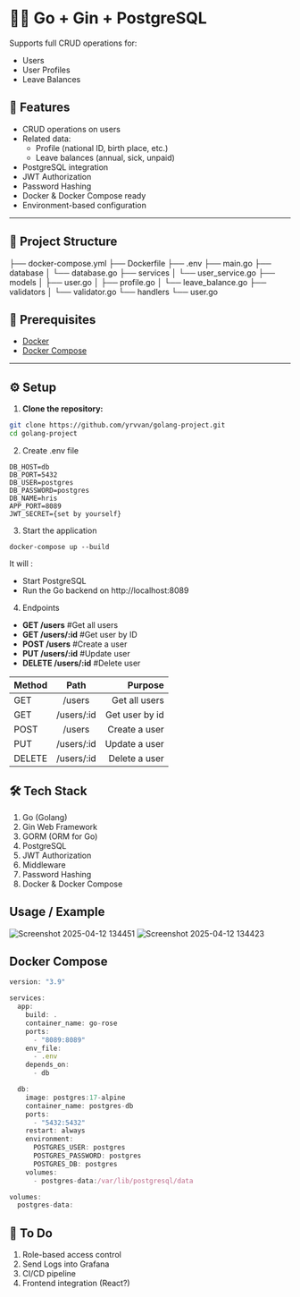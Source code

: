 # 🧑‍💼 Go + Gin + PostgreSQL

Supports full CRUD operations for:
- Users
- User Profiles
- Leave Balances

## 🚀 Features

- CRUD operations on users
- Related data:
  - Profile (national ID, birth place, etc.)
  - Leave balances (annual, sick, unpaid)
- PostgreSQL integration
- JWT Authorization
- Password Hashing
- Docker & Docker Compose ready
- Environment-based configuration

---

## 🧱 Project Structure

├── docker-compose.yml
├── Dockerfile
├── .env
├── main.go
├── database
│  └── database.go
├── services
│  └── user_service.go
├── models
│  ├── user.go
│  ├── profile.go
│  └── leave_balance.go
├── validators
│  └── validator.go
└── handlers
    └── user.go

## 🔧 Prerequisites

- [Docker](https://www.docker.com/)
- [Docker Compose](https://docs.docker.com/compose/)

---

## ⚙️ Setup

1. **Clone the repository:**

```bash
git clone https://github.com/yrvvan/golang-project.git
cd golang-project
```
2. Create .env file
```
DB_HOST=db
DB_PORT=5432
DB_USER=postgres
DB_PASSWORD=postgres
DB_NAME=hris
APP_PORT=8089
JWT_SECRET={set by yourself}
```
3. Start the application
```
docker-compose up --build
```
It will :
- Start PostgreSQL
- Run the Go backend on http://localhost:8089

4. Endpoints
- **GET	/users** #Get all users
- **GET	/users/:id** #Get user by ID
- **POST /users**	#Create a user
- **PUT	/users/:id** #Update user
- **DELETE /users/:id**	#Delete user

| Method  | Path  | Purpose |
| :------------ |:---------------:| -----:|
| GET      | /users | Get all users |
| GET      | /users/:id        |   Get user by id |
| POST | /users        |    Create a user |
| PUT | /users/:id        |    Update a user |
| DELETE | /users/:id        |    Delete a user |

## 🛠️ Tech Stack
1. Go (Golang)
2. Gin Web Framework
3. GORM (ORM for Go)
4. PostgreSQL
5. JWT Authorization
6. Middleware
7. Password Hashing
8. Docker & Docker Compose

## Usage / Example
![Screenshot 2025-04-12 134451](https://github.com/user-attachments/assets/9810ccff-bd4b-4242-a4d6-d18741b4b224)
![Screenshot 2025-04-12 134423](https://github.com/user-attachments/assets/f003b496-b344-465b-8e01-d25271f06eb6)

## Docker Compose

```javascript
version: "3.9"

services:
  app:
    build: .
    container_name: go-rose
    ports:
      - "8089:8089"
    env_file:
      - .env
    depends_on:
      - db

  db:
    image: postgres:17-alpine
    container_name: postgres-db
    ports:
      - "5432:5432"
    restart: always
    environment:
      POSTGRES_USER: postgres
      POSTGRES_PASSWORD: postgres
      POSTGRES_DB: postgres
    volumes:
      - postgres-data:/var/lib/postgresql/data

volumes:
  postgres-data:
```

## 🧹 To Do
1. Role-based access control
2. Send Logs into Grafana
3. CI/CD pipeline
4. Frontend integration (React?)
